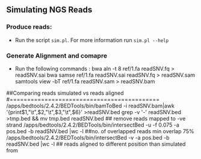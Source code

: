 ## Simulating NGS Reads

### Produce reads:
- Run the script `sim.pl`. For more information run `sim.pl --help`

### Generate Alignment and comapre
- Run the following commands :
    bwa aln -t 8 ref/1.fa readSNV.fq > readSNV.sai
    bwa samse ref/1.fa readSNV.sai readSNV.fq > readSNV.sam
    samtools view -bT ref/1.fa readSNV.sam > readSNV.bam

##Comparing reads simulated vs reads aligned
#===========================================
    /apps/bedtools/2.4.2/BEDTools/bin/bamToBed -i readSNV.bam|awk '{print$1,"\t",$2,"\t",$3,"\t",$6}' >readSNV.bed
    grep -v '-' readSNV.bed >tmp.bed && mv tmp.bed readSNV.bed ## remove reads mapped to -ve strand
    /apps/bedtools/2.4.2/BEDTools/bin/intersectBed -u -f 0.075 -a pos.bed -b readSNV.bed |wc -l ##no. of overlapped reads  min overlap 75%
    /apps/bedtools/2.4.2/BEDTools/bin/intersectBed -v  -a pos.bed -b readSNV.bed |wc -l ## reads aligned to different position than simulated from

